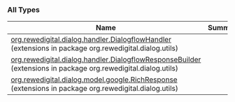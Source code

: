 

### All Types

| Name | Summary |
|---|---|
| [org.rewedigital.dialog.handler.DialogflowHandler](../org.rewedigital.dialog.utils/org.rewedigital.dialog.handler.-dialogflow-handler/index.md) (extensions in package org.rewedigital.dialog.utils) |  |
| [org.rewedigital.dialog.handler.DialogflowResponseBuilder](../org.rewedigital.dialog.utils/org.rewedigital.dialog.handler.-dialogflow-response-builder/index.md) (extensions in package org.rewedigital.dialog.utils) |  |
| [org.rewedigital.dialog.model.google.RichResponse](../org.rewedigital.dialog.utils/org.rewedigital.dialog.model.google.-rich-response/index.md) (extensions in package org.rewedigital.dialog.utils) |  |
